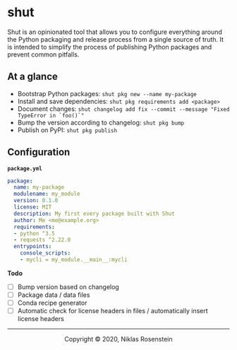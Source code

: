 # shut

Shut is an opinionated tool that allows you to configure everything around the Python
packaging and release process from a single source of truth. It is intended to simplify
the process of publishing Python packages and prevent common pitfalls.

## At a glance

* Bootstrap Python packages: `shut pkg new --name my-package`
* Install and save dependencies: `shut pkg requirements add <package>`
* Document changes: ``shut changelog add fix --commit --message "Fixed TypeError in `foo()`"``
* Bump the version according to changelog: `shut pkg bump`
* Publish on PyPI: `shut pkg publish`

## Configuration

**`package.yml`**

```yml
package:
  name: my-package
  modulename: my_module
  version: 0.1.0
  license: MIT
  description: My first every package built with Shut
  author: Me <me@example.org>
  requirements:
  - python ^3.5
  - requests ^2.22.0
  entrypoints:
    console_scripts:
    - mycli = my_module.__main__:mycli
```

__Todo__

* [ ] Bump version based on changelog
* [ ] Package data / data files
* [ ] Conda recipe generator
* [ ] Automatic check for license headers in files / automatically insert license headers

---

<p align="center">Copyright &copy; 2020, Niklas Rosenstein</p>
